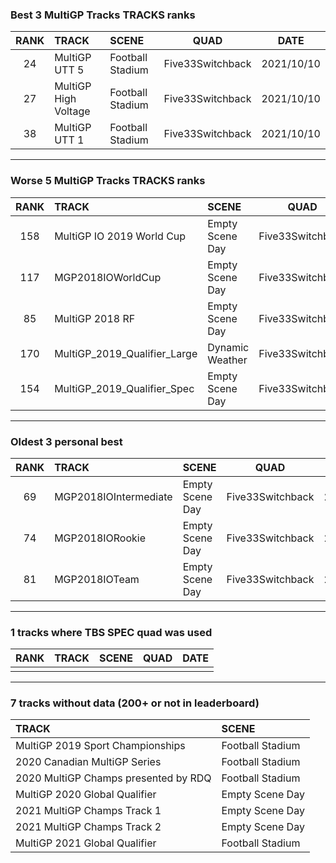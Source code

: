 ### Best 3 MultiGP Tracks TRACKS ranks
|RANK|TRACK|SCENE|QUAD|DATE|
|:---:|:---|:---|:---:|:---:|
|24|MultiGP UTT 5|Football Stadium|Five33Switchback|2021/10/10|
|27|MultiGP High Voltage|Football Stadium|Five33Switchback|2021/10/10|
|38|MultiGP UTT 1|Football Stadium|Five33Switchback|2021/10/10|
---
### Worse 5 MultiGP Tracks TRACKS ranks
|RANK|TRACK|SCENE|QUAD|DATE|
|:---:|:---|:---|:---:|:---:|
|158|MultiGP IO 2019 World Cup|Empty Scene Day|Five33Switchback|2021/05/08|
|117|MGP2018IOWorldCup|Empty Scene Day|Five33Switchback|2021/05/07|
|85|MultiGP 2018 RF|Empty Scene Day|Five33Switchback|2021/05/07|
|170|MultiGP_2019_Qualifier_Large|Dynamic Weather|Five33Switchback|2021/07/31|
|154|MultiGP_2019_Qualifier_Spec|Empty Scene Day|Five33Switchback|2021/05/08|
---
### Oldest 3 personal best
|RANK|TRACK|SCENE|QUAD|DATE|
|:---:|:---|:---|:---:|:---:|
|69|MGP2018IOIntermediate|Empty Scene Day|Five33Switchback|2021/05/07|
|74|MGP2018IORookie|Empty Scene Day|Five33Switchback|2021/05/07|
|81|MGP2018IOTeam|Empty Scene Day|Five33Switchback|2021/05/07|
---
### 1 tracks where TBS SPEC quad was used
|RANK|TRACK|SCENE|QUAD|DATE|
|:---:|:---|:---|:---:|:---:|
||||||
---
### 7 tracks without data (200+ or not in leaderboard)
|TRACK|SCENE|
|:---|:---|
|MultiGP 2019 Sport Championships|Football Stadium|
|2020 Canadian MultiGP Series|Football Stadium|
|2020 MultiGP Champs presented by RDQ|Football Stadium|
|MultiGP 2020 Global Qualifier|Empty Scene Day|
|2021 MultiGP Champs Track 1|Empty Scene Day|
|2021 MultiGP Champs Track 2|Empty Scene Day|
|MultiGP 2021 Global Qualifier|Football Stadium|
